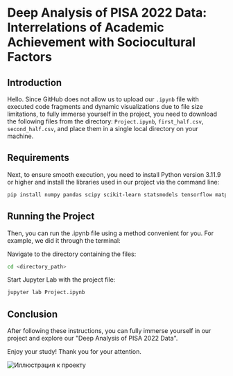 # Deep Analysis of PISA 2022 Data: Interrelations of Academic Achievement with Sociocultural Factors

## Introduction

Hello. Since GitHub does not allow us to upload our `.ipynb` file with executed code fragments and dynamic visualizations due to file size limitations, to fully immerse yourself in the project, you need to download the following files from the directory: `Project.ipynb`, `first_half.csv`, `second_half.csv`, and place them in a single local directory on your machine. 

## Requirements

Next, to ensure smooth execution, you need to install Python version 3.11.9 or higher and install the libraries used in our project via the command line:
```sh
pip install numpy pandas scipy scikit-learn statsmodels tensorflow matplotlib seaborn plotly squarify sas7bdat pyreadstat pycountry ipython
```
## Running the Project

Then, you can run the .ipynb file using a method convenient for you. For example, we did it through the terminal:

Navigate to the directory containing the files:

```sh
cd <directory_path>
```

Start Jupyter Lab with the project file:

```sh
jupyter lab Project.ipynb
```

## Conclusion

After following these instructions, you can fully immerse yourself in our project and explore our "Deep Analysis of PISA 2022 Data".

Enjoy your study! Thank you for your attention. 

![Иллюстрация к проекту](https://media.giphy.com/media/26FL6mjjWsW8zm7wA/giphy.gif?cid=ecf05e47nyefil4sd8r0ws6dzz63qtcu7ve7l7euu6wb2q2s&ep=v1_gifs_search&rid=giphy.gif&ct=g)


